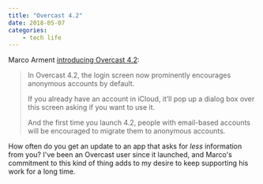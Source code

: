 ```yaml
---
title: "Overcast 4.2"
date: 2018-05-07
categories:
    - tech life
---
```


Marco Arment [introducing Overcast 4.2](https://marco.org/2018/04/27/overcast42):

> In Overcast 4.2, the login screen now prominently encourages anonymous accounts by default.
>
> If you already have an account in iCloud, it’ll pop up a dialog box over this screen asking if you want to use it.
>
> And the first time you launch 4.2, people with email-based accounts will be encouraged to migrate them to anonymous accounts.

How often do you get an update to an app that asks for *less* information from
you? I've been an Overcast user since it launched, and Marco's commitment to
this kind of thing adds to my desire to keep supporting his work for a long time. 
